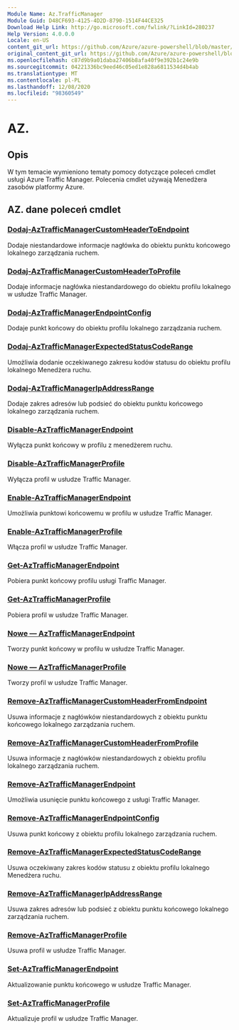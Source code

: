 ```yaml
---
Module Name: Az.TrafficManager
Module Guid: D48CF693-4125-4D2D-8790-1514F44CE325
Download Help Link: http://go.microsoft.com/fwlink/?LinkId=280237
Help Version: 4.0.0.0
Locale: en-US
content_git_url: https://github.com/Azure/azure-powershell/blob/master/src/TrafficManager/TrafficManager/help/Az.TrafficManager.md
original_content_git_url: https://github.com/Azure/azure-powershell/blob/master/src/TrafficManager/TrafficManager/help/Az.TrafficManager.md
ms.openlocfilehash: c87d9b9a01daba27406b8afa40f9e392b1c24e9b
ms.sourcegitcommit: 04221336bc9eed46c05ed1e828a6811534d4b4ab
ms.translationtype: MT
ms.contentlocale: pl-PL
ms.lasthandoff: 12/08/2020
ms.locfileid: "98360549"
---
```

# AZ.
## Opis
W tym temacie wymieniono tematy pomocy dotyczące poleceń cmdlet usługi Azure Traffic Manager. Polecenia cmdlet używają Menedżera zasobów platformy Azure.

## AZ. dane poleceń cmdlet
### [Dodaj-AzTrafficManagerCustomHeaderToEndpoint](Add-AzTrafficManagerCustomHeaderToEndpoint.md)
Dodaje niestandardowe informacje nagłówka do obiektu punktu końcowego lokalnego zarządzania ruchem.

### [Dodaj-AzTrafficManagerCustomHeaderToProfile](Add-AzTrafficManagerCustomHeaderToProfile.md)
Dodaje informacje nagłówka niestandardowego do obiektu profilu lokalnego w usłudze Traffic Manager.

### [Dodaj-AzTrafficManagerEndpointConfig](Add-AzTrafficManagerEndpointConfig.md)
Dodaje punkt końcowy do obiektu profilu lokalnego zarządzania ruchem.

### [Dodaj-AzTrafficManagerExpectedStatusCodeRange](Add-AzTrafficManagerExpectedStatusCodeRange.md)
Umożliwia dodanie oczekiwanego zakresu kodów statusu do obiektu profilu lokalnego Menedżera ruchu.

### [Dodaj-AzTrafficManagerIpAddressRange](Add-AzTrafficManagerIpAddressRange.md)
Dodaje zakres adresów lub podsieć do obiektu punktu końcowego lokalnego zarządzania ruchem.

### [Disable-AzTrafficManagerEndpoint](Disable-AzTrafficManagerEndpoint.md)
Wyłącza punkt końcowy w profilu z menedżerem ruchu.

### [Disable-AzTrafficManagerProfile](Disable-AzTrafficManagerProfile.md)
Wyłącza profil w usłudze Traffic Manager.

### [Enable-AzTrafficManagerEndpoint](Enable-AzTrafficManagerEndpoint.md)
Umożliwia punktowi końcowemu w profilu w usłudze Traffic Manager.

### [Enable-AzTrafficManagerProfile](Enable-AzTrafficManagerProfile.md)
Włącza profil w usłudze Traffic Manager.

### [Get-AzTrafficManagerEndpoint](Get-AzTrafficManagerEndpoint.md)
Pobiera punkt końcowy profilu usługi Traffic Manager.

### [Get-AzTrafficManagerProfile](Get-AzTrafficManagerProfile.md)
Pobiera profil w usłudze Traffic Manager.

### [Nowe — AzTrafficManagerEndpoint](New-AzTrafficManagerEndpoint.md)
Tworzy punkt końcowy w profilu w usłudze Traffic Manager.

### [Nowe — AzTrafficManagerProfile](New-AzTrafficManagerProfile.md)
Tworzy profil w usłudze Traffic Manager.

### [Remove-AzTrafficManagerCustomHeaderFromEndpoint](Remove-AzTrafficManagerCustomHeaderFromEndpoint.md)
Usuwa informacje z nagłówków niestandardowych z obiektu punktu końcowego lokalnego zarządzania ruchem.

### [Remove-AzTrafficManagerCustomHeaderFromProfile](Remove-AzTrafficManagerCustomHeaderFromProfile.md)
Usuwa informacje z nagłówków niestandardowych z obiektu profilu lokalnego zarządzania ruchem.

### [Remove-AzTrafficManagerEndpoint](Remove-AzTrafficManagerEndpoint.md)
Umożliwia usunięcie punktu końcowego z usługi Traffic Manager.

### [Remove-AzTrafficManagerEndpointConfig](Remove-AzTrafficManagerEndpointConfig.md)
Usuwa punkt końcowy z obiektu profilu lokalnego zarządzania ruchem.

### [Remove-AzTrafficManagerExpectedStatusCodeRange](Remove-AzTrafficManagerExpectedStatusCodeRange.md)
Usuwa oczekiwany zakres kodów statusu z obiektu profilu lokalnego Menedżera ruchu.

### [Remove-AzTrafficManagerIpAddressRange](Remove-AzTrafficManagerIpAddressRange.md)
Usuwa zakres adresów lub podsieć z obiektu punktu końcowego lokalnego zarządzania ruchem.

### [Remove-AzTrafficManagerProfile](Remove-AzTrafficManagerProfile.md)
Usuwa profil w usłudze Traffic Manager.

### [Set-AzTrafficManagerEndpoint](Set-AzTrafficManagerEndpoint.md)
Aktualizowanie punktu końcowego w usłudze Traffic Manager.

### [Set-AzTrafficManagerProfile](Set-AzTrafficManagerProfile.md)
Aktualizuje profil w usłudze Traffic Manager.

